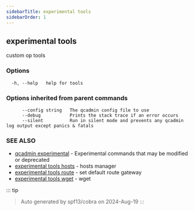 ```yaml
---
sidebarTitle: experimental tools
sidebarOrder: 1
---
```


## experimental tools

custom op tools

### Options

```
  -h, --help   help for tools
```

### Options inherited from parent commands

```
      --config string   The qcadmin config file to use
      --debug           Prints the stack trace if an error occurs
      --silent          Run in silent mode and prevents any qcadmin log output except panics & fatals
```

### SEE ALSO

* [qcadmin experimental](experimental.md)	 - Experimental commands that may be modified or deprecated
* [experimental tools hosts](experimental_tools_hosts.md)	 - hosts manager
* [experimental tools route](experimental_tools_route.md)	 - set default route gateway
* [experimental tools wget](experimental_tools_wget.md)	 - wget

::: tip
>Auto generated by spf13/cobra on 2024-Aug-19
:::